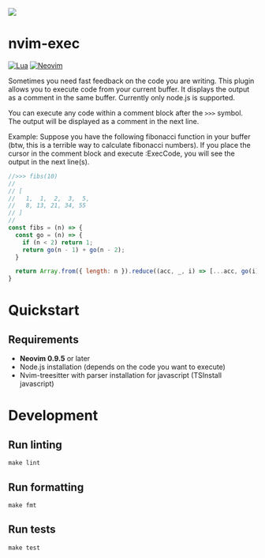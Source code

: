![](https://github.com/github/docs/actions/workflows/test.yml/badge.svg)

# nvim-exec
[![Lua](https://img.shields.io/badge/Lua-blue.svg?style=for-the-badge&logo=lua)](http://www.lua.org)
[![Neovim](https://img.shields.io/badge/Neovim%200.8+-green.svg?style=for-the-badge&logo=neovim)](https://neovim.io)

Sometimes you need fast feedback on the code you are writing. This plugin allows you to execute code
from your current buffer. It displays the output as a comment in the same buffer. Currently only node.js
is supported.

You can execute any code within a comment block after the `>>>` symbol. The output will be displayed
as a comment in the next line.

Example:
Suppose you have the following fibonacci function in your buffer (btw, this is a terrible way to calculate
fibonacci numbers). If you place the cursor in the comment block and execute :ExecCode, you will see the
output in the next line(s).

```javascript
//>>> fibs(10)
// 
// [
//   1,  1,  2,  3,  5,
//   8, 13, 21, 34, 55
// ]
// 
const fibs = (n) => {
  const go = (n) => {
    if (n < 2) return 1;
    return go(n - 1) + go(n - 2);
  }

  return Array.from({ length: n }).reduce((acc, _, i) => [...acc, go(i)], []);
}
```

# Quickstart
## Requirements
- **Neovim 0.9.5** or later
- Node.js installation (depends on the code you want to execute)
- Nvim-treesitter with parser installation for javascript (TSInstall javascript)

# Development
## Run linting
```make lint```

## Run formatting
```make fmt```

## Run tests
```make test```

